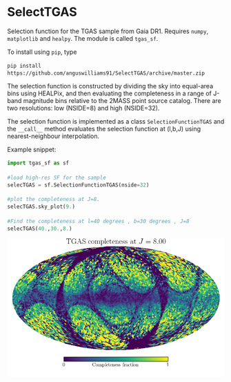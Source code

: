 # SelectTGAS
Selection function for the TGAS sample from Gaia DR1. Requires `numpy`, `matplotlib` and `healpy`. 
The module is called `tgas_sf`.

To install using `pip`, type 

`pip install https://github.com/anguswilliams91/SelectTGAS/archive/master.zip`

The selection function is constructed by dividing the sky into equal-area bins 
using HEALPix, and then evaluating the completeness in a range of J-band magnitude bins relative to 
the 2MASS point source catalog. There are two resolutions: low (NSIDE=8) and high (NSIDE=32). 

The selection function is implemented as a class `SelectionFunctionTGAS` and the `__call__` method 
evaluates the selection function at (l,b,J) using nearest-neighbour interpolation.

Example snippet:

```python
import tgas_sf as sf

#load high-res SF for the sample
selecTGAS = sf.SelectionFunctionTGAS(nside=32)

#plot the completeness at J=8. 
selecTGAS.sky_plot(9.)

#Find the completeness at l=40 degrees , b=30 degrees , J=8
selecTGAS(40.,30.,8.)

```
![Alt text](TGAS_slice.png?raw=true)